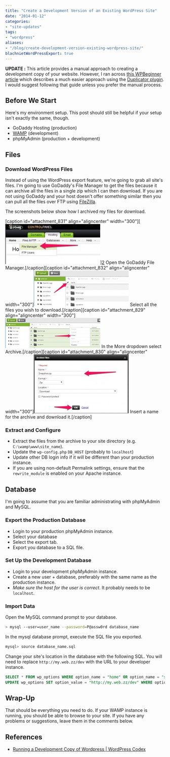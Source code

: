 ```yaml
---
title: "Create a Development Version of an Existing WordPress Site"
date: "2014-01-12"
categories:
- "site-updates"
tags:
- "wordpress"
aliases:
- "/blog/create-development-version-existing-wordpress-site/"
blachnietWordPressExport: true
---
```


**UPDATE :** This article provides a manual approach to creating a development copy of your website. However, I ran across [this WPBeginner article](http://www.wpbeginner.com/wp-tutorials/how-to-move-live-wordpress-site-to-local-server/) which describes a much easier approach using the [Duplicator plugin](http://wordpress.org/plugins/duplicator/). I would suggest following that guide unless you prefer the manual process.

## Before We Start

Here's my environment setup. This post should still be helpful if your setup isn't exactly the same, though.

- GoDaddy Hosting (production)
- [WAMP](http://www.wampserver.com/en/) (development)
- phpMyAdmin (production + development)

## Files

### Download WordPress Files

Instead of using the WordPress export feature, we're going to grab all site's files. I'm going to use GoDaddy's File Manager to get the files because it can archive all the files in a single zip which I can then download. If you are not using GoDaddy and your host doesn't offer something similar then you can pull all the files over FTP using [FileZilla](https://filezilla-project.org/).

The screenshots below show how I archived my files for download.

\[caption id="attachment\_831" align="aligncenter" width="300"\]\[![Open the GoDaddy File Manager.](images/Screenshot_011114_022739_PM-300x127.jpg)\][2](http://blachniet.com/wp-content/uploads/2014/01/Screenshot_011114_022739_PM.jpg) Open the GoDaddy File Manager.\[/caption\]\[caption id="attachment\_832" align="aligncenter" width="300"\][![Select all the files you wish to download.](images/Screenshot_011114_022823_PM-300x113.jpg)](http://blachniet.com/wp-content/uploads/2014/01/Screenshot_011114_022823_PM.jpg) Select all the files you wish to download.\[/caption\]\[caption id="attachment\_829" align="aligncenter" width="300"\][![In the More dropdown select Archive.](images/Screenshot_011114_023026_PM-300x95.jpg)](http://blachniet.com/wp-content/uploads/2014/01/Screenshot_011114_023026_PM.jpg) In the More dropdown select Archive.\[/caption\]\[caption id="attachment\_830" align="aligncenter" width="300"\][![Insert a name for the archive and download it.](images/Screenshot_011114_023113_PM-300x186.jpg)](http://blachniet.com/wp-content/uploads/2014/01/Screenshot_011114_023113_PM.jpg) Insert a name for the archive and download it.\[/caption\]

### Extract and Configure

- Extract the files from the archive to your site directory (e.g. `C:\wamp\www\site_name`).
- Update the `wp-config.php` `DB_HOST` (probably to `localhost`)
- Update other DB login info if it will be different than your production instance.
- If you are using non-default Permalink settings, ensure that the `rewrite_module` is enabled on your Apache instance.

## Database

I'm going to assume that you are familiar administrating with phpMyAdmin and MySQL.

### Export the Production Database

- Login to your production phpMyAdmin instance.
- Select your database
- Select the export tab.
- Export you database to a SQL file.

### Set Up the Development Database

- Login to your development phpMyAdmin instance.
- Create a new user + database, preferably with the same name as the production instance.
- _Make sure the host for the user is correct._ It probably needs to be `localhost`.

### Import Data

Open the MySQL command prompt to your database.

```sh
> mysql --user=user_name --password=P@assw0rd database_name
```

In the mysql database prompt, execute the SQL file you exported.

```sh
mysql> source database_name.sql
```

Change your site's location in the database with the following SQL. You will need to replace `http://my.web.zz/dev` with the URL to your developer instance.

```sql
SELECT * FROM wp_options WHERE option_name = "home" OR option_name = "siteurl";
UPDATE wp_options SET option_value = "http://my.web.zz/dev" WHERE option_name = "home" OR option_name = "siteurl"
```

## Wrap-Up

That should be everything you need to do. If your WAMP instance is running, you should be able to browse to your site. If you have any problems or suggestions, leave them in the comments below.

## References

- [Running a Development Copy of Wordpress | WordPress Codex](http://codex.wordpress.org/Running_a_Development_Copy_of_WordPress)
